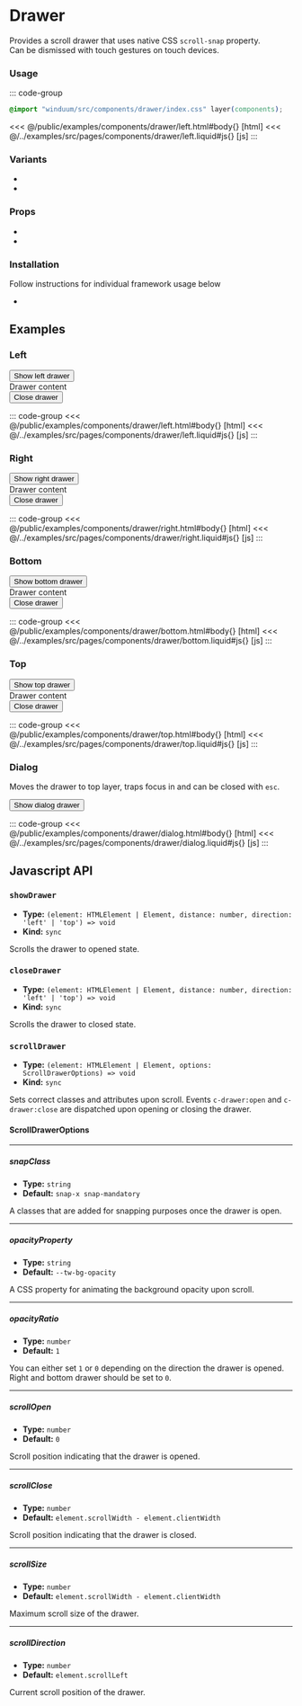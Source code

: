 # Drawer
Provides a scroll drawer that uses native CSS `scroll-snap` property.<br>
Can be dismissed with touch gestures on touch devices.

<ViewSourceGh href="https://github.com/winduum/winduum/blob/main/src/components/drawer" />

### Usage
::: code-group
```css
@import "winduum/src/components/drawer/index.css" layer(components);
```
<<< @/public/examples/components/drawer/left.html#body{} [html]
<<< @/../examples/src/pages/components/drawer/left.liquid#js{} [js]
:::

### Variants
* <LinkGh name="default" path="components/drawer" />
* <LinkGh name="content" path="components/drawer" />

### Props
* <LinkGh name="default-props" path="components/drawer" />
* <LinkGh name="content-props" path="components/drawer" />

### Installation
Follow instructions for individual framework usage below

* <LinkGh name="winduum" url="https://github.com/winduum/winduum/blob/main/src/components/drawer" />

## Examples

### Left

<div class="iframe">
    <button class="x-btn" id="showDrawerLeftElement">Show left drawer</button>
</div>

<div class="c-drawer invisible" id="drawerLeftElement" inert>
    <div class="c-drawer-content p-6" style="max-width: 24rem; border-right: 1px solid var(--color-body-secondary);">
        <div>Drawer content</div>
        <button class="x-btn muted mt-4" id="closeDrawerLeftElement">Close drawer</button>
    </div>
</div>

::: code-group
<<< @/public/examples/components/drawer/left.html#body{} [html]
<<< @/../examples/src/pages/components/drawer/left.liquid#js{} [js]
:::

### Right

<div class="iframe">
    <button class="x-btn" id="showDrawerRightElement">Show right drawer</button>
</div>

<div class="c-drawer invisible after:-order-last" id="drawerRightElement" inert>
    <div class="c-drawer-content p-6" style="max-width: 24rem; border-left: 1px solid var(--color-body-secondary);">
        <div>Drawer content</div>
        <button class="x-btn muted mt-4" id="closeDrawerRightElement">Close drawer</button>
    </div>
</div>

::: code-group
<<< @/public/examples/components/drawer/right.html#body{} [html]
<<< @/../examples/src/pages/components/drawer/right.liquid#js{} [js]
:::


### Bottom

<div class="iframe">
    <button class="x-btn" id="showDrawerBottomElement">Show bottom drawer</button>
</div>

<div class="c-drawer invisible flex-col after:-order-last" id="drawerBottomElement" inert>
    <div class="c-drawer-content p-6" style="max-height: 24rem; border-top: 1px solid var(--color-body-secondary);">
        <div>Drawer content</div>
        <button class="x-btn muted mt-4" id="closeDrawerBottomElement">Close drawer</button>
    </div>
</div>

::: code-group
<<< @/public/examples/components/drawer/bottom.html#body{} [html]
<<< @/../examples/src/pages/components/drawer/bottom.liquid#js{} [js]
:::

### Top

<div class="iframe">
    <button class="x-btn" id="showDrawerTopElement">Show top drawer</button>
</div>

<div class="c-drawer invisible flex-col" id="drawerTopElement" inert>
    <div class="c-drawer-content p-6" style="max-height: 24rem; border-bottom: 1px solid var(--color-body-secondary);">
        <div>Drawer content</div>
        <button class="x-btn muted mt-4" id="closeDrawerTopElement">Close drawer</button>
    </div>
</div>

::: code-group
<<< @/public/examples/components/drawer/top.html#body{} [html]
<<< @/../examples/src/pages/components/drawer/top.liquid#js{} [js]
:::


### Dialog

Moves the drawer to top layer, traps focus in and can be closed with `esc`.

<div class="iframe">
    <button class="x-btn" id="showDrawerDialogElement">Show dialog drawer</button>
</div>

<dialog class="c-drawer invisible after:-order-last" id="drawerDialogElement" inert>
    <div class="c-drawer-content p-6" style="max-width: 24rem; border-left: 1px solid var(--color-body-secondary);">
        <div>Drawer content</div>
        <button class="x-btn muted mt-4" id="closeDrawerDialogElement">Close drawer</button>
    </div>
</dialog>

::: code-group
<<< @/public/examples/components/drawer/dialog.html#body{} [html]
<<< @/../examples/src/pages/components/drawer/dialog.liquid#js{} [js]
:::

## Javascript API

### `showDrawer`

* **Type:** `(element: HTMLElement | Element, distance: number, direction: 'left' | 'top') => void`
* **Kind:** `sync`

Scrolls the drawer to opened state.

### `closeDrawer`

* **Type:** `(element: HTMLElement | Element, distance: number, direction: 'left' | 'top') => void`
* **Kind:** `sync`

Scrolls the drawer to closed state.

### `scrollDrawer`

* **Type:** `(element: HTMLElement | Element, options: ScrollDrawerOptions) => void`
* **Kind:** `sync`

Sets correct classes and attributes upon scroll. Events `c-drawer:open` and `c-drawer:close` are dispatched upon opening or closing the drawer.

#### ScrollDrawerOptions

---

##### snapClass

* **Type:** `string`
* **Default:** `snap-x snap-mandatory`

A classes that are added for snapping purposes once the drawer is open.

---

##### opacityProperty

* **Type:** `string`
* **Default:** `--tw-bg-opacity`

A CSS property for animating the background opacity upon scroll.

---

##### opacityRatio

* **Type:** `number`
* **Default:** `1`

You can either set `1` or `0` depending on the direction the drawer is opened. Right and bottom drawer should be set to `0`.

---

##### scrollOpen

* **Type:** `number`
* **Default:** `0`

Scroll position indicating that the drawer is opened.

---

##### scrollClose

* **Type:** `number`
* **Default:** `element.scrollWidth - element.clientWidth`

Scroll position indicating that the drawer is closed.

---

##### scrollSize

* **Type:** `number`
* **Default:** `element.scrollWidth - element.clientWidth`

Maximum scroll size of the drawer.

---

##### scrollDirection

* **Type:** `number`
* **Default:** `element.scrollLeft`

Current scroll position of the drawer.
